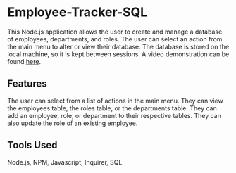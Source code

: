 # Employee-Tracker-SQL
This Node.js application allows the user to create and manage a database of employees, departments, and roles. The user can select an action from the main menu to alter or view their database. The database is stored on the local machine, so it is kept between sessions. 
A video demonstration can be found [here](https://watch.screencastify.com/v/YxENs2j0j7oFXdGRMrEy).

## Features
The user can select from a list of actions in the main menu. They can view the employees table, the roles table, or the departments table. They can add an employee, role, or department to their respective tables. They can also update the role of an existing employee. 

## Tools Used
Node.js, NPM, Javascript, Inquirer, SQL 

